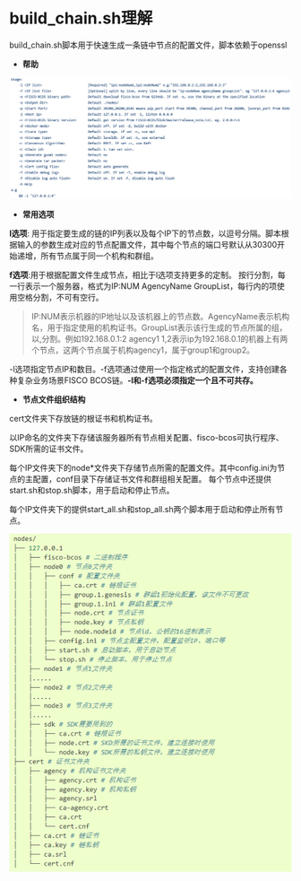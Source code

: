 # build_chain.sh理解

build_chain.sh脚本用于快速生成一条链中节点的配置文件，脚本依赖于openssl


- **帮助**

![helplist](asset/help.png "help")


- **常用选项**


**l选项**: 用于指定要生成的链的IP列表以及每个IP下的节点数，以逗号分隔。脚本根据输入的参数生成对应的节点配置文件，其中每个节点的端口号默认从30300开始递增，所有节点属于同一个机构和群组。

**f选项**:用于根据配置文件生成节点，相比于l选项支持更多的定制。
按行分割，每一行表示一个服务器，格式为IP:NUM AgencyName GroupList，每行内的项使用空格分割，不可有空行。

> IP:NUM表示机器的IP地址以及该机器上的节点数。AgencyName表示机构名，用于指定使用的机构证书。GroupList表示该行生成的节点所属的组，以,分割。例如192.168.0.1:2 agency1 1,2表示ip为192.168.0.1的机器上有两个节点，这两个节点属于机构agency1，属于group1和group2。


-l选项指定节点IP和数目。-f选项通过使用一个指定格式的配置文件，支持创建各种复杂业务场景FISCO BCOS链。**-l和-f选项必须指定一个且不可共存。**


- **节点文件组织结构**

cert文件夹下存放链的根证书和机构证书。

以IP命名的文件夹下存储该服务器所有节点相关配置、fisco-bcos可执行程序、SDK所需的证书文件。

每个IP文件夹下的node*文件夹下存储节点所需的配置文件。其中config.ini为节点的主配置，conf目录下存储证书文件和群组相关配置。
每个节点中还提供start.sh和stop.sh脚本，用于启动和停止节点。

每个IP文件夹下的提供start_all.sh和stop_all.sh两个脚本用于启动和停止所有节点。

![](asset/structure.png "nodes-structure")